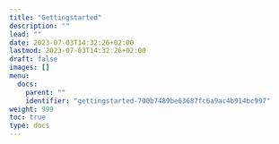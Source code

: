 ```yaml
---
title: "Gettingstarted"
description: ""
lead: ""
date: 2023-07-03T14:32:26+02:00
lastmod: 2023-07-03T14:32:26+02:00
draft: false
images: []
menu:
  docs:
    parent: ""
    identifier: "gettingstarted-700b7489be63687fc6a9ac4b914bc997"
weight: 999
toc: true
type: docs
---
```

